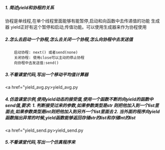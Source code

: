 ##### 1. 简述yield和协程的关系

   协程是单线程,在单个线程里面能够有能暂停,启动和向函数中去传递值的功能
   生成器 yield正好有这个暂停和启动,传值功能。可以使用生成器来作为协程使用


##### 2.怎么去启动一个协程,怎么去关闭一个协程,怎么向协程中去发送值
        启动协程: next() 或者send(none)
        关闭协程: 使用close可以主动的停止协程
        向协程中去发送值:send()

##### 3.不看课堂代码,写出一个移动平均值计算器

<a href="yield_avg.py>yield_avg.py</a>


##### 4.仿造课堂示例,使用yield动态的接受值,使用一个函数不断的向yield的函数中send值,要求: 1. 判断接受过来的参数,如果参数类型是str 则把他加入到一个list里面去,如果参数类型是int则把他加入到另外一个list里面去 2. 当外面的程序向yield函数抛出异常的时候,yield函数能够返回存储str的list和存储Int的list

<a href="yield_send.py>yield_send.py</a>

##### 5.不看课堂代码,写出一个仿真程序来